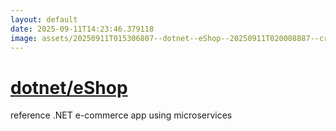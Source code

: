 ```yaml
---
layout: default
date: 2025-09-11T14:23:46.379118
image: assets/20250911T015306807--dotnet--eShop--20250911T020008887--cropped.png
---
```


# [dotnet/eShop](https://github.com/dotnet/eShop)

reference .NET e-commerce app using microservices
